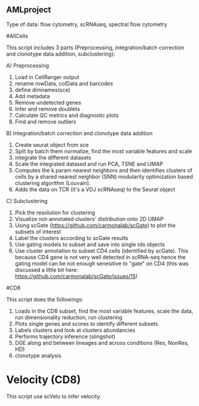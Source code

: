 ## AMLproject
Type of data: flow cytometry, scRNAseq, spectral flow cytometry

#AllCells

This script includes 3 parts (Preprocessing, integration/batch correction and clonotype data addition, subclustering):

A) Preprocessing
1) Load in CellRanger output
2) rename rowData, colData and barcodes
3) define dimnames(sce)
4) Add metadata
5) Remove undetected genes
6) Infer and remove doublets
7) Calculate QC metrics and diagnostic plots
8) Find and remove outliers

B) Integration/batch correction and clonotype data addition
1) Create seurat object from sce
2) Split by batch them normalize, find the most variable features and scale
3) integrate the different datasets
4) Scale the integrated datased and run PCA, TSNE and UMAP
5) Computes the k.param nearest neighbors and then identifies clusters of cells by a shared nearest neighbor (SNN) modularity optimization based clustering algorithm (Louvain). 
6) Adds the data on TCR (it's a VDJ scRNAseq) to the Seurat object 

C) Subclustering
1) Pick the resolution for clustering
2) Visualize not-annotated clusters' distribution onto 2D UMAP
3) Using scGate (https://github.com/carmonalab/scGate) to plot the subsets of interest
4) Label the clusters according to scGate results
5) Use gating models to subset and save into single rds objects
6) Use cluster annotation to subset CD4 cells (identified by scGate). This because CD4 gene is not very well detected in scRNA-seq hence the gating model 
can be not enough senesitive to "gate" on CD4 (this was discussed a little bit here: https://github.com/carmonalab/scGate/issues/15)


#CD8

This script does the followings:
1) Loads in the CD8 subset, find the most variable features, scale the data, run dimensionality reduction, run clustering
2) Plots single genes and scores to identify different subsets
3) Labels clusters and look at clusters abundancies
4) Performs trajectory inference (slingshot)
1) DGE along and between lineages and across conditions (Res, NonRes, HD)
2) clonotype analysis

# Velocity (CD8)
This script use scVelo to infer velocity
